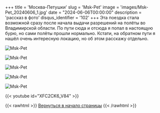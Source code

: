 +++
title = 'Москва-Петушки'
slug = 'Msk-Pet'
image = 'images/Msk-Pet_20240606_1.jpg'
date = "2024-06-06T00:00:00"
description = 'рассказ в фото'
disqus_identifier = '102'
+++
Эта поездка стала возможной сразу после начала выдачи разрешений на полёты во Владимирской области. По пути сюда и отсюда я попал в настоящую бурю, но сами полёты прошли нормально. Кстати, на обратном пути я нашёл очень интересную локацию, но об этом расскажу отдельно.

![Msk-Pet](/images/Msk-Pet_20240606_2.jpg)

![Msk-Pet](/images/Msk-Pet_20240606_3.jpg)

![Msk-Pet](/images/Msk-Pet_20240606_4.jpg)

![Msk-Pet](/images/Msk-Pet_20240606_5.jpg)

![Msk-Pet](/images/Msk-Pet_20240606_6.jpg)

{{< youtube id="XFC2CK6_V84" >}}

{{< rawhtml >}}
<a href="#">Вернуться в начало страницы</a>
{{< /rawhtml >}}